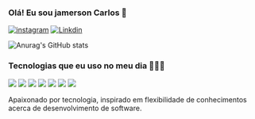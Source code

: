 ### Olá! Eu sou jamerson Carlos 🤙

[![instagram](https://img.shields.io/badge/Instagram-E4405F?style=for-the-badge&logo=instagram&logoColor=white)](https://www.instagram.com/jamerson.carlos7/)
[![Linkdin](https://img.shields.io/badge/LinkedIn-0077B5?style=for-the-badge&logo=linkedin&logoColor=white)](https://www.linkedin.com/in/jamerson-carlos-2068aa161/)

![Anurag's GitHub stats](https://github-readme-stats.vercel.app/api?username=JamersonCarlos&show_icons=true&theme=tokyonight)

### Tecnologias que eu uso no meu dia 👨🏽‍💻
<div style="display: inline_block">
    <img src="https://img.shields.io/badge/HTML-239120?style=for-the-badge&logo=html5&logoColor=white"> 
    <img src="https://img.shields.io/badge/CSS-239120?&style=for-the-badge&logo=css3&logoColor=white">
    <img src="https://img.shields.io/badge/Python-14354C?style=for-the-badge&logo=python&logoColor=white">
    <img src="https://img.shields.io/badge/Dart-0175C2?style=for-the-badge&logo=dart&logoColor=white">
    <img src="https://img.shields.io/badge/AngularJS-E23237?style=for-the-badge&logo=angularjs&logoColor=white">
    <img src="https://img.shields.io/badge/Flutter-02569B?style=for-the-badge&logo=flutter&logoColor=white">
    <img src="https://img.shields.io/badge/SQLite-07405E?style=for-the-badge&logo=sqlite&logoColor=white">
    
</div>

Apaixonado por tecnologia, inspirado em flexibilidade de conhecimentos acerca de desenvolvimento de software.
